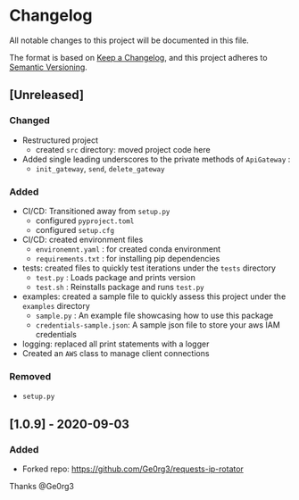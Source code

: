 # Changelog
All notable changes to this project will be documented in this file.

The format is based on [Keep a Changelog](https://keepachangelog.com/en/1.0.0/),
and this project adheres to [Semantic Versioning](https://semver.org/spec/v2.0.0.html).


## [Unreleased]
### Changed

- Restructured project
  - created `src` directory: moved project code here
- Added single leading underscores to the private methods of `ApiGateway` :
  - `init_gateway`, `send`, `delete_gateway`

### Added
- CI/CD: Transitioned away from `setup.py`
  - configured `pyproject.toml`
  - configured `setup.cfg`
- CI/CD: created environment files
  - `environemnt.yaml` : for created conda environment
  - `requirements.txt` : for installing pip dependencies
- tests: created files to quickly test iterations under the `tests` directory
    - `test.py` : Loads package and prints version
    - `test.sh` : Reinstalls package and runs `test.py`
- examples: created a sample file to quickly assess this project under the `examples` directory
  - `sample.py` : An example file showcasing how to use this package
  - `credentials-sample.json`: A sample json file to store your aws IAM credentials
- logging: replaced all print statements with a logger
- Created an `AWS` class to manage client connections

### Removed
- `setup.py`


## [1.0.9] - 2020-09-03
### Added

- Forked repo: https://github.com/Ge0rg3/requests-ip-rotator

Thanks @Ge0rg3